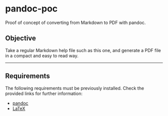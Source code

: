 # pandoc-poc

Proof of concept of converting from Markdown to PDF with pandoc.

## Objective

Take a regular Markdown help file such as this one, and generate a PDF file in a compact and easy to read way.

------

## Requirements

The following requirements must be previously installed. Check the provided links for further information:

* [pandoc](http://pandoc.org/installing.html)
* [LaTeX](http://miktex.org/)
